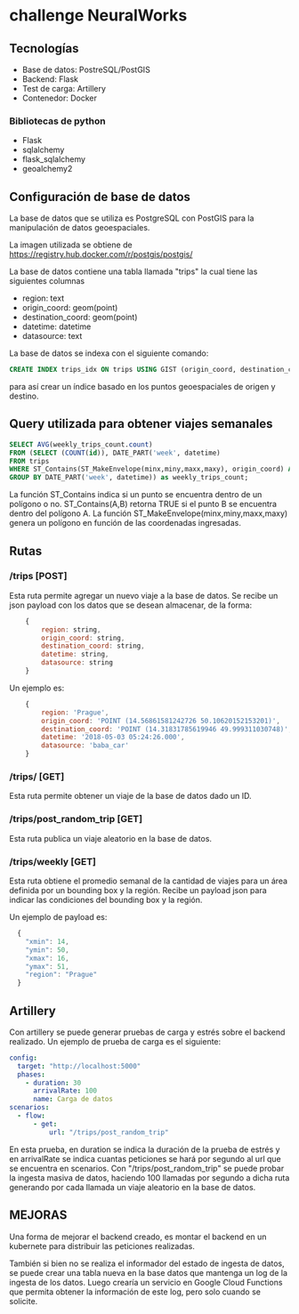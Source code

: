 # challenge NeuralWorks

## Tecnologías
- Base de datos: PostreSQL/PostGIS
- Backend: Flask
- Test de carga: Artillery
- Contenedor: Docker

### Bibliotecas de python
- Flask
- sqlalchemy
- flask_sqlalchemy
- geoalchemy2

## Configuración de base de datos
La base de datos que se utiliza es PostgreSQL con PostGIS para la manipulación de datos geoespaciales.

La imagen utilizada se obtiene de https://registry.hub.docker.com/r/postgis/postgis/

La base de datos contiene una tabla llamada "trips" la cual tiene las siguientes columnas
- region: text
- origin_coord: geom(point)
- destination_coord: geom(point)
- datetime: datetime
- datasource: text

La base de datos se indexa con el siguiente comando: 
``` sql
CREATE INDEX trips_idx ON trips USING GIST (origin_coord, destination_coord);   
```
para así crear un índice basado en los puntos geoespaciales de origen y destino.

## Query utilizada para obtener viajes semanales
``` sql
SELECT AVG(weekly_trips_count.count)
FROM (SELECT (COUNT(id)), DATE_PART('week', datetime)
FROM trips 
WHERE ST_Contains(ST_MakeEnvelope(minx,miny,maxx,maxy), origin_coord) AND ST_Contains(ST_MakeEnvelope(minx,miny,maxx,maxy), destination_coord) AND region  = <region>
GROUP BY DATE_PART('week', datetime)) as weekly_trips_count;   
```
La función ST_Contains indica si un punto se encuentra dentro de un polígono o no. ST_Contains(A,B) retorna TRUE si el punto B se encuentra dentro del polígono A. La función ST_MakeEnvelope(minx,miny,maxx,maxy) genera un polígono en función de las coordenadas ingresadas.


## Rutas

### /trips [POST]
Esta ruta permite agregar un nuevo viaje a la base de datos. Se recibe un json payload con los datos que se desean almacenar, de la forma:
``` javascript
    {
        region: string,
        origin_coord: string,
        destination_coord: string,
        datetime: string,
        datasource: string
    }
```

Un ejemplo es:
``` javascript
    {
        region: 'Prague',
        origin_coord: 'POINT (14.56861581242726 50.10620152153201)',
        destination_coord: 'POINT (14.31831785619946 49.999311030748)',
        datetime: '2018-05-03 05:24:26.000',
        datasource: 'baba_car'
    }
```

### /trips/<id> [GET]
Esta ruta permite obtener un viaje de la base de datos dado un ID.
  
### /trips/post_random_trip [GET]
Esta ruta publica un viaje aleatorio en la base de datos.
  
### /trips/weekly [GET]
Esta ruta obtiene el promedio semanal de la cantidad de viajes para un área definida por un bounding box y la región. Recibe un payload json para indicar las condiciones del bounding box y la región.

Un ejemplo de payload es:
``` javascript
  {
    "xmin": 14,
    "ymin": 50,
    "xmax": 16,
    "ymax": 51,
    "region": "Prague"
  }
```

## Artillery
Con artillery se puede generar pruebas de carga y estrés sobre el backend realizado. Un ejemplo de prueba de carga es el siguiente:
``` yml
config:
  target: "http://localhost:5000"
  phases:
    - duration: 30
      arrivalRate: 100
      name: Carga de datos
scenarios:
  - flow:
      - get:
          url: "/trips/post_random_trip"
```   
En esta prueba, en duration se indica la duración de la prueba de estrés y en arrivalRate se indica cuantas peticiones se hará por segundo al url que se encuentra en scenarios. Con "/trips/post_random_trip" se puede probar la ingesta masiva de datos, haciendo 100 llamadas por segundo a dicha ruta generando por cada llamada un viaje aleatorio en la base de datos.
    

## MEJORAS
Una forma de mejorar el backend creado, es montar el backend en un kubernete para distribuir las peticiones realizadas.

También si bien no se realiza el informador del estado de ingesta de datos, se puede crear una tabla nueva en la base datos
que mantenga un log de la ingesta de los datos. Luego crearía un servicio en Google Cloud Functions que permita obtener la información de este log, pero solo cuando se solicite.
 
  

